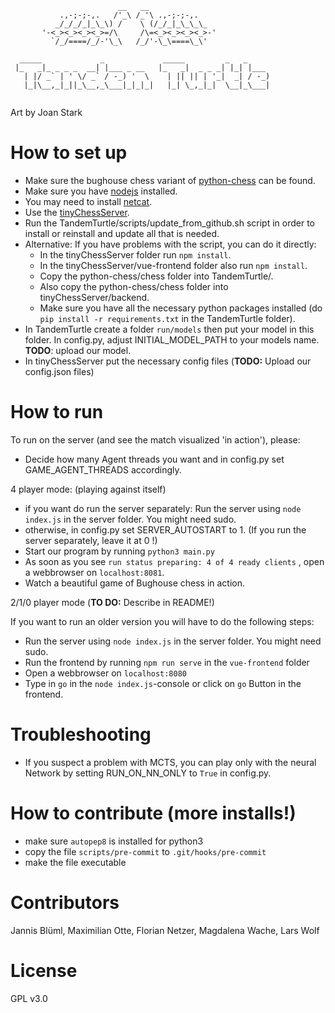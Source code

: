 ~~~~
                        __   __
           .,-;-;-,.   /'_\ /_'\ .,-;-;-,.
          _/_/_/_|_\_\) /    \ (/_/_|_\_\_\_
       '-<_><_><_><_>=/\     /\=<_><_><_><_>-'
         `/_/====/_/-'\_\   /_/'-\_\====\_\'

  _____             _             _____         _   _     
 |_   _|_ _ _ _  __| |___ _ __   |_   _|  _ _ _| |_| |___
   | |/ _` | ' \/ _` / -_) '  \    | || || | '_|  _| / -_)
   |_|\__,_|_||_\__,_\___|_|_|_|   |_| \_,_|_|  \__|_\___|


~~~~
Art by Joan Stark

# How to set up
  * Make sure the bughouse chess variant of [python-chess](https://github.com/TimSchneider42/python-chess.) can be found.
  * Make sure you have [nodejs](https://nodejs.org/) installed.
  * You may need to install [netcat](http://netcat.sourceforge.net/).
  * Use the [tinyChessServer](https://github.com/MoritzWillig/tinyChessServer/).
  * Run the TandemTurtle/scripts/update_from_github.sh script in order to install or reinstall and update all that is needed.
  * Alternative: If you have problems with the script, you can do it directly:
     * In the tinyChessServer folder run `npm install`.
     * In the tinyChessServer/vue-frontend folder also run `npm install`.
     * Copy the python-chess/chess folder into TandemTurtle/.
     * Also copy the python-chess/chess folder into tinyChessServer/backend.
     * Make sure you have all the necessary python packages installed (do `pip install -r requirements.txt` in the TandemTurtle folder).
  * In TandemTurtle create a folder `run/models` then put your model in this folder. In config.py, adjust INITIAL_MODEL_PATH to your models name. **TODO**: upload our model.
  * In tinyChessServer put the necessary config files (**TODO:** Upload our config.json files)

# How to run

To run on the server (and see the match visualized 'in action'), please:
  * Decide how many Agent threads you want and in config.py set GAME_AGENT_THREADS accordingly.

4 player mode: (playing against itself)
  * if you want do run the server separately: Run the server using `node index.js` in the server folder. You might need sudo.
  * otherwise, in config.py set SERVER_AUTOSTART to 1. (If you run the server separately, leave it at 0 !)
  * Start our program by running `python3 main.py`
  * As soon as you see `run status preparing: 4 of 4 ready clients` , open a webbrowser on `localhost:8081`.
  * Watch a beautiful game of Bughouse chess in action.

2/1/0 player mode (**TO DO:** Describe in README!)

If you want to run an older version you will have to do the following steps:
  * Run the server using `node index.js` in the server folder. You might need sudo.
  * Run the frontend by running `npm run serve` in the `vue-frontend` folder
  * Open a webbrowser on `localhost:8080`
  * Type in `go` in the `node index.js`-console or click on `go` Button in the frontend.
  
# Troubleshooting
  * If you suspect a problem with MCTS, you can play only with the neural Network by setting RUN_ON_NN_ONLY to `True` in config.py.

# How to contribute (more installs!)
  * make sure `autopep8` is installed for python3
  * copy the file `scripts/pre-commit` to `.git/hooks/pre-commit`
  * make the file executable

# Contributors
Jannis Blüml, Maximilian Otte, Florian Netzer, Magdalena Wache, Lars Wolf

# License
GPL v3.0
